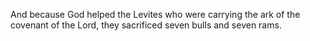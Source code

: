 And because God helped the Levites who were carrying the ark of the covenant of the Lord, they sacrificed seven bulls and seven rams.
